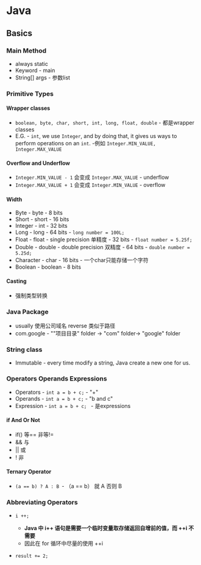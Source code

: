 # Java

## Basics

### Main Method

- always static
- Keyword - main
- String[] args - 参数list

### Primitive Types

#### Wrapper classes

- ```boolean, byte, char, short, int, long, float, double``` - 都是wrapper classes
- E.G. - ```int```, we use ```Integer```, and by doing that, it gives us ways to perform operations on an ```int```. -例如 ```Integer.MIN_VALUE, Integer.MAX_VALUE``` 

#### Overflow and Underflow

- ```Integer.MIN_VALUE - 1``` 会变成 ```Integer.MAX_VALUE``` - underflow
- ```Integer.MAX_VALUE + 1``` 会变成 ```Integer.MIN_VALUE``` - overflow

#### Width

- Byte - byte - 8 bits
- Short - short - 16 bits
- Integer - int - 32 bits
- Long - long - 64 bits - ``` long number = 100L; ```
- Float - float - single precision 单精度 - 32 bits - ``` float number = 5.25f; ```
- Double - double - double precision 双精度 - 64 bits - ``` double number = 5.25d; ```
- Character - char - 16 bits - 一个char只能存储一个字符
- Boolean - boolean - 8 bits

#### Casting

- 强制类型转换

### Java Package

- usually 使用公司域名 reverse 类似于路径
- com.google - ""项目目录" folder -> "com" folder-> "google" folder

### String class

- Immutable - every time modify a string, Java create a new one for us.

### Operators Operands Expressions

- Operators - ```int a = b + c;``` - "+"
- Operands - ```int a = b + c;``` - "b and c"
- Expression - ```int a = b + c; ``` - 是expressions

#### if And Or Not

- if()  等==  非等!=
- && 与
- || 或
- ! 非

#### Ternary Operator

- ```(a == b) ? A : B ```- （a == b） 就 A 否则 B

### Abbreviating Operators

- ```i ++; ```
  - **Java 中 i++ 语句是需要一个临时变量取存储返回自增前的值，而 ++i 不需要**
  - 因此在 for 循环中尽量的使用 ++i 

- ```result += 2;```

